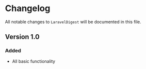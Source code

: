 # Changelog

All notable changes to `LaravelDigest` will be documented in this file.

## Version 1.0

### Added
- All basic functionality
